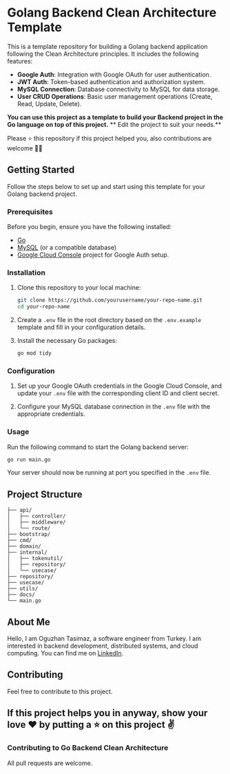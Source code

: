 # Golang Backend Clean Architecture Template

This is a template repository for building a Golang backend application following the Clean Architecture principles. It includes the following features:

- **Google Auth**: Integration with Google OAuth for user authentication.
- **JWT Auth**: Token-based authentication and authorization system.
- **MySQL Connection**: Database connectivity to MySQL for data storage.
- **User CRUD Operations**: Basic user management operations (Create, Read, Update, Delete).

**You can use this project as a template to build your Backend project in the Go language on top of this project.**
** Edit the project to suit your needs.**


Please ⭐️ this repository if this project helped you, also contributions are welcome 🙏🏼

## Getting Started

Follow the steps below to set up and start using this template for your Golang backend project.

### Prerequisites

Before you begin, ensure you have the following installed:

- [Go](https://golang.org/doc/install)
- [MySQL](https://dev.mysql.com/downloads/installer/) (or a compatible database)
- [Google Cloud Console](https://console.cloud.google.com/) project for Google Auth setup.

### Installation

1. Clone this repository to your local machine:

   ```bash
   git clone https://github.com/yourusername/your-repo-name.git
   cd your-repo-name
   ```

2. Create a `.env` file in the root directory based on the `.env.example` template and fill in your configuration details.

3. Install the necessary Go packages:

   ```bash
   go mod tidy
   ```

### Configuration

1. Set up your Google OAuth credentials in the Google Cloud Console, and update your `.env` file with the corresponding client ID and client secret.

2. Configure your MySQL database connection in the `.env` file with the appropriate credentials.

### Usage

Run the following command to start the Golang backend server:

```bash
go run main.go
```

Your server should now be running at port you specified in the `.env` file.

## Project Structure

```
├── api/
│   ├── controller/
│   ├── middleware/
│   └── route/
├── bootstrap/
├── cmd/
├── domain/
├── internal/
│   ├── tokenutil/
│   ├── repository/
│   └── usecase/
├── repository/
├── usecase/
├── utils/
├── docs/
└── main.go
```

## About Me
Hello, I am Oguzhan Tasimaz, a software engineer from Turkey. I am interested in backend development, distributed systems, and cloud computing.
You can find me on [LinkedIn](https://www.linkedin.com/in/oguzhantasimaz).

## Contributing

Feel free to contribute to this project.

## If this project helps you in anyway, show your love ❤️ by putting a ⭐ on this project ✌️

### Contributing to Go Backend Clean Architecture

All pull requests are welcome.
